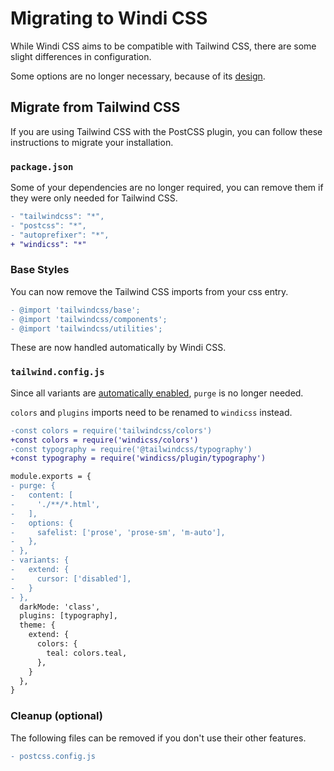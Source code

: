 [auto]: /guide/features/variant-auto-inferr
[design]: /guide/modes

# Migrating to Windi CSS

While Windi CSS aims to be compatible with Tailwind CSS, there are some slight differences in configuration.

Some options are no longer necessary, because of its [design].

## Migrate from Tailwind CSS

If you are using Tailwind CSS with the PostCSS plugin, you can follow these instructions to migrate your installation.

### `package.json`

Some of your dependencies are no longer required, you can remove them if they were only needed for Tailwind CSS.

```diff
- "tailwindcss": "*",
- "postcss": "*",
- "autoprefixer": "*",
+ "windicss": "*"
```

### Base Styles

You can now remove the Tailwind CSS imports from your css entry.

```diff
- @import 'tailwindcss/base';
- @import 'tailwindcss/components';
- @import 'tailwindcss/utilities';
```

These are now handled automatically by Windi CSS.

### `tailwind.config.js`

Since all variants are [automatically enabled][auto], `purge` is no longer needed.

`colors` and `plugins` imports need to be renamed to `windicss` instead.

```diff
-const colors = require('tailwindcss/colors')
+const colors = require('windicss/colors')
-const typography = require('@tailwindcss/typography')
+const typography = require('windicss/plugin/typography')

module.exports = {
- purge: {
-   content: [
-     './**/*.html',
-   ],
-   options: {
-     safelist: ['prose', 'prose-sm', 'm-auto'],
-   },
- },
- variants: {
-   extend: {
-     cursor: ['disabled'],
-   }
- },
  darkMode: 'class',
  plugins: [typography],
  theme: {
    extend: {
      colors: {
        teal: colors.teal,
      },
    }
  },
}
```

### Cleanup (optional)

The following files can be removed if you don't use their other features.

```diff
- postcss.config.js
```
